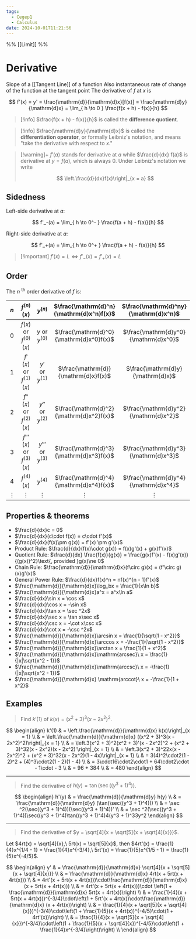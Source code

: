 ```yaml
---
tags:
  - Cegep1
  - Calculus
date: 2024-10-01T11:21:56
---
```


%% [[Limit]] %%

# Derivative

Slope of a [[Tangent Line]] of a function
Also instantaneous rate of change of the function at the tangent point
The derivative of $f$ at $x$ is

$$
f'(x) = y' = \frac{\mathrm{d}}{\mathrm{d}x}[f(x)] = \frac{\mathrm{d}y}{\mathrm{d}x} = \lim_{ h \to 0 } \frac{f(x + h) - f(x)}{h}
$$

> [!info] $\frac{f(x + h) - f(x)}{h}$ is called the **difference quotient**.

> [!info] $\frac{\mathrm{d}y}{\mathrm{d}x}$ is called the **differentiation operator**, or formally Leibniz's notation, and means "take the derivative with respect to $x$."

> [!warning]+
> $f'(a)$ stands for derivative at $a$ while $\frac{d}{dx} f(a)$ is derivative at $y = f(a)$, which is always 0.
> Under Leibniz's notation we write
> 
> $$
> \left.\frac{d}{dx}f(x)\right|_{x = a}
> $$

## Sidedness

Left-side derivative at $a$:

$$
f'_-(a) = \lim_{ h \to 0^- } \frac{f(a + h) - f(a)}{h}
$$

Right-side derivative at $a$:

$$
f'_+(a) = \lim_{ h \to 0^+ } \frac{f(a + h) - f(a)}{h}
$$

> [!important] $f'(x) = L \iff f'_-(x) = f'_+(x) = L$

## Order

The $n$ <sup>th</sup> order derivative of $f$ is:

|   $n$    |       $f^{(n)}(x)$        |      $y^{(n)}$      | $\frac{\mathrm{d}^n}{\mathrm{d}x^n}f(x)$ | $\frac{\mathrm{d}^ny}{\mathrm{d}x^n}$ |
|:--------:|:-------------------------:|:-------------------:|:----------------------------------------:|:-------------------------------------:|
|    0     |  $f(x)$ or $f^{(0)}(x)$   |  $y$ or $y^{(0)}$   | $\frac{\mathrm{d}^0}{\mathrm{d}x^0}f(x)$ | $\frac{\mathrm{d}y^0}{\mathrm{d}x^0}$ |
|    1     |  $f'(x)$ or $f^{(1)}(x)$  |  $y'$ or $y^{(1)}$  |   $\frac{\mathrm{d}}{\mathrm{d}x}f(x)$   |   $\frac{\mathrm{d}y}{\mathrm{d}x}$   |
|    2     | $f''(x)$ or $f^{(2)}(x)$  | $y''$ or $y^{(2)}$  | $\frac{\mathrm{d}^2}{\mathrm{d}x^2}f(x)$ | $\frac{\mathrm{d}y^2}{\mathrm{d}x^2}$ |
|    3     | $f'''(x)$ or $f^{(3)}(x)$ | $y'''$ or $y^{(3)}$ | $\frac{\mathrm{d}^3}{\mathrm{d}x^3}f(x)$ | $\frac{\mathrm{d}y^3}{\mathrm{d}x^3}$ |
|    4     |       $f^{(4)}(x)$        |      $y^{(4)}$      | $\frac{\mathrm{d}^4}{\mathrm{d}x^4}f(x)$ | $\frac{\mathrm{d}y^4}{\mathrm{d}x^4}$ |
| $\vdots$ |         $\vdots$          |      $\vdots$       |                 $\vdots$                 |               $\vdots$                |

## Properties & theorems

- $\frac{d}{dx}c = 0$
- $\frac{d}{dx}(c\cdot f(x)) = c\cdot f'(x)$
- $\frac{d}{dx}(f(x)\pm g(x)) = f'(x) \pm g'(x)$
- Product Rule: $\frac{d}{dx}(f(x)\cdot g(x)) = f(x)g'(x) + g(x)f'(x)$
- Quotient Rule: $\frac{d}{dx} \frac{f(x)}{g(x)} = \frac{g(x)f'(x) - f(x)g'(x)}{(g(x))^2}\text{, provided }g(x)\ne 0$
- Chain Rule: $\frac{\mathrm{d}}{\mathrm{d}x}(f\circ g)(x) = (f'\circ g)(x)g'(x)$
- General Power Rule: $\frac{d}{dx}f(x)^n = nf(x)^{n - 1}f'(x)$
- $\frac{\mathrm{d}}{\mathrm{d}x}\log_bx = \frac{1}{x\ln b}$
- $\frac{\mathrm{d}}{\mathrm{d}x}a^x = a^x\ln a$
- $\frac{d}{dx}\sin x = \cos x$
- $\frac{d}{dx}\cos x = -\sin x$
- $\frac{d}{dx}\tan x = \sec ^2x$
- $\frac{d}{dx}\sec x = \tan x\sec x$
- $\frac{d}{dx}\csc x = -\cot x\csc x$
- $\frac{d}{dx}\cot x = -\csc ^2x$
- $\frac{\mathrm{d}}{\mathrm{d}x}\arcsin x = \frac{1}{\sqrt{1 - x^2}}$
- $\frac{\mathrm{d}}{\mathrm{d}x}\arccos x = -\frac{1}{\sqrt{1 - x^2}}$
- $\frac{\mathrm{d}}{\mathrm{d}x}\arctan x = \frac{1}{1 + x^2}$
- $\frac{\mathrm{d}}{\mathrm{d}x}\mathrm{arcsec}\ x = \frac{1}{|x|\sqrt{x^2 - 1}}$
- $\frac{\mathrm{d}}{\mathrm{d}x}\mathrm{arccsc}\ x = -\frac{1}{|x|\sqrt{x^2 - 1}}$
- $\frac{\mathrm{d}}{\mathrm{d}x} \mathrm{arccot}\ x = -\frac{1}{1 + x^2}$

## Examples

> Find $k'(1)$ of $k(x) = (x^2 + 3)^3(x - 2x^2)^2$.

$$
\begin{align}
k'(1) & = \left.\frac{\mathrm{d}}{\mathrm{d}x} k(x)\right|_{x = 1} \\
 & = \left.\frac{\mathrm{d}}{\mathrm{d}x} ((x^2 + 3)^3(x - 2x^2)^2)\right|_{x = 1} \\
 & = \left.3(x^2 + 3)^2(x^2 + 3)'(x - 2x^2)^2 + (x^2 + 3)^32(x - 2x^2)(x - 2x^2)'\right|_{x = 1} \\
 & = \left.3(x^2 + 3)^22x(x - 2x^2)^2 + (x^2 + 3)^32(x - 2x^2)(1 - 4x)\right|_{x = 1} \\
 & = 3(4)^2\cdot2(1 - 2)^2 + (4)^3\cdot2(1 - 2)(1 - 4) \\
 & = 3\cdot16\cdot2\cdot1 + 64\cdot2\cdot - 1\cdot - 3 \\
 & = 96 + 384 \\
 & = 480
\end{align}
$$

---

> Find the derivative of $h(y) = \tan(\sec((y^3 + 1)^4))$.

$$
\begin{align}
h'(y) & = \frac{\mathrm{d}}{\mathrm{d}y} h(y) \\
 & = \frac{\mathrm{d}}{\mathrm{d}y} (\tan(\sec((y^3 + 1)^4))) \\
 & = \sec ^2(\sec((y^3 + 1)^4))(\sec((y^3 + 1)^4))' \\
 & = \sec ^2(\sec((y^3 + 1)^4))\sec((y^3 + 1)^4)\tan((y^3 + 1)^4)4(y^3 + 1)^33y^2
\end{align}
$$

---

> Find the derivative of $y = \sqrt[4]{x + \sqrt[5]{x + \sqrt[4]{x}}}$.

Let $4rt(x) = \sqrt[4]{x},\ 5rt(x) = \sqrt[5]{x}$,
then $4rt'(x) = \frac{1}{4}x^{1/4 - 1} = \frac{1}{4}x^{-3/4},\ 5rt'(x) = \frac{1}{5}x^{1/5 - 1} = \frac{1}{5}x^{-4/5}$.

$$
\begin{align}
y' & = \frac{\mathrm{d}}{\mathrm{d}x} \sqrt[4]{x + \sqrt[5]{x + \sqrt[4]{x}}} \\
 & = \frac{\mathrm{d}}{\mathrm{d}x} 4rt(x + 5rt(x + 4rt(x))) \\
 & = 4rt'(x + 5rt(x + 4rt(x)))\cdot\frac{\mathrm{d}}{\mathrm{d}x} (x + 5rt(x + 4rt(x))) \\
 & = 4rt'(x + 5rt(x + 4rt(x)))\cdot \left(1 + \frac{\mathrm{d}}{\mathrm{d}x} 5rt(x + 4rt(x))\right) \\
 & = \frac{1}{4}(x + 5rt(x + 4rt(x)))^{-3/4}\cdot\left(1 + 5rt'(x + 4rt(x))\cdot\frac{\mathrm{d}}{\mathrm{d}x} (x + 4rt(x))\right) \\
 & = \frac{1}{4}(x + \sqrt[5]{x + \sqrt[4]{x}})^{-3/4}\cdot\left(1 + \frac{1}{5}(x + 4rt(x))^{-4/5}\cdot(1 + 4rt'(x))\right) \\
 & = \frac{1}{4}(x + \sqrt[5]{x + \sqrt[4]{x}})^{-3/4}\cdot\left(1 + \frac{1}{5}(x + \sqrt[4]{x})^{-4/5}\cdot\left(1 + \frac{1}{4}x^{-3/4}\right)\right) \\
\end{align}
$$